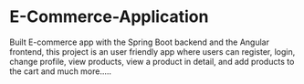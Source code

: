 # E-Commerce-Application
Built E-commerce app with the Spring Boot backend and the Angular frontend, this project is an user friendly app where users can register, login, change profile, view products, view a product in detail, and add products to the cart and much more.....
